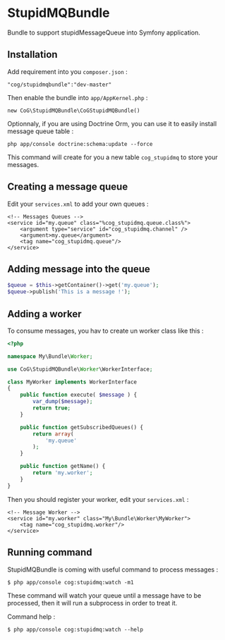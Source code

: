StupidMQBundle
==============

Bundle to support stupidMessageQueue into Symfony application.

Installation
------------

Add requirement into you `composer.json` :

    "cog/stupidmqbundle":"dev-master"

Then enable the bundle into `app/AppKernel.php` :

    new CoG\StupidMQBundle\CoGStupidMQBundle()

Optionnaly, if you are using Doctrine Orm, you can use it to easily install message queue table :

    php app/console doctrine:schema:update --force

This command will create for you a new table `cog_stupidmq` to store your messages.

Creating a message queue
-------------------------

Edit your `services.xml` to add your own queues :

    <!-- Messages Queues -->
    <service id="my.queue" class="%cog_stupidmq.queue.class%">
        <argument type="service" id="cog_stupidmq.channel" />
        <argument>my.queue</argument>
        <tag name="cog_stupidmq.queue"/>
    </service>

Adding message into the queue
-----------------------------

```php
$queue = $this->getContainer()->get('my.queue');
$queue->publish('This is a message !');
```

Adding a worker
---------------

To consume messages, you hav to create un worker class like this :

```php
<?php

namespace My\Bundle\Worker;

use CoG\StupidMQBundle\Worker\WorkerInterface;

class MyWorker implements WorkerInterface
{
    public function execute( $message ) {
        var_dump($message);
        return true;
    }

    public function getSubscribedQueues() {
        return array(
            'my.queue'
        );
    }

    public function getName() {
        return 'my.worker';
    }
}
```

Then you should register your worker, edit your `services.xml` :

    <!-- Message Worker -->
    <service id="my.worker" class="My\Bundle\Worker\MyWorker">
        <tag name="cog_stupidmq.worker"/>
    </service>


Running command
---------------

StupidMQBundle is coming with useful command to process messages :

    $ php app/console cog:stupidmq:watch -m1

These command will watch your queue until a message have to be processed, then it will run a subprocess in order to treat it.

Command help :

    $ php app/console cog:stupidmq:watch --help